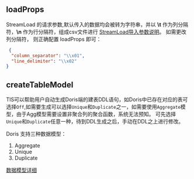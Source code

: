## loadProps

StreamLoad 的请求参数,默认传入的数据均会被转为字符串，并以 **\t** 作为列分隔符，**\n** 作为行分隔符，组成csv文件进行 [StreamLoad导入参数说明](http://doris.apache.org/master/zh-CN/administrator-guide/load-data/stream-load-manual.html#%E5%AF%BC%E5%85%A5%E4%BB%BB%E5%8A%A1%E5%8F%82%E6%95%B0)。 如需更改列分隔符， 则正确配置 loadProps 即可：

```json
 {
  "column_separator": "\\x01",
  "line_delimiter": "\\x02"
}
```

## createTableModel 

TIS可以帮助用户自动生成Doris端的建表DDL语句，如Doris中已存在对应的表可选择`Off`,如需要生成可以选择`Unique`和`Duplicate`之一，如需要使用`Aggregate`模型，由于Agg模型需要设置非聚合列的聚合函数，系统无法预知。
可先选择`Unique`和`Duplicate`任意一种，待到DDL生成之后，手动在DDL之上进行修改。

Doris 支持三种数据模型：

1. Aggregate
2. Unique
3. Duplicate

[数据模型详细](https://doris.apache.org/zh-CN/docs/data-table/data-model/)



